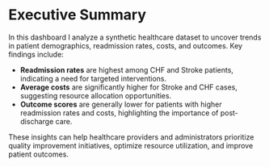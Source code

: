 # Executive Summary

In this dashboard I analyze a synthetic healthcare dataset to uncover trends in patient demographics, readmission rates, costs, and outcomes. Key findings include:

- **Readmission rates** are highest among CHF and Stroke patients, indicating a need for targeted interventions.
- **Average costs** are significantly higher for Stroke and CHF cases, suggesting resource allocation opportunities.
- **Outcome scores** are generally lower for patients with higher readmission rates and costs, highlighting the importance of post-discharge care.

These insights can help healthcare providers and administrators prioritize quality improvement initiatives, optimize resource utilization, and improve patient outcomes. 
